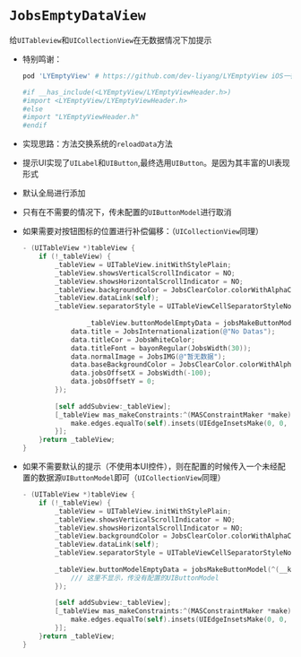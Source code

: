 # `JobsEmptyDataView`
给`UITableview`和`UICollectionView`在无数据情况下加提示

* 特别鸣谢：

  ```ruby
  pod 'LYEmptyView' # https://github.com/dev-liyang/LYEmptyView iOS一行代码集成空白页面占位图(无数据、无网络占位图)
  
  #if __has_include(<LYEmptyView/LYEmptyViewHeader.h>)
  #import <LYEmptyView/LYEmptyViewHeader.h>
  #else
  #import "LYEmptyViewHeader.h"
  #endif
  ```

* 实现思路：方法交换系统的`reloadData`方法

* 提示UI实现了`UILabel`和`UIButton`,最终选用`UIButton`。是因为其丰富的UI表现形式

* 默认全局进行添加

* 只有在不需要的情况下，传未配置的`UIButtonModel`进行取消

* 如果需要对按钮图标的位置进行补偿偏移：（`UICollectionView`同理）

  ```objective-c
  - (UITableView *)tableView {
      if (!_tableView) {
          _tableView = UITableView.initWithStylePlain;
          _tableView.showsVerticalScrollIndicator = NO;
          _tableView.showsHorizontalScrollIndicator = NO;
          _tableView.backgroundColor = JobsClearColor.colorWithAlphaComponentBy(0);
          _tableView.dataLink(self);
          _tableView.separatorStyle = UITableViewCellSeparatorStyleNone;
          
                  _tableView.buttonModelEmptyData = jobsMakeButtonModel(^(__kindof UIButtonModel * _Nullable data) {
              data.title = JobsInternationalization(@"No Datas");
              data.titleCor = JobsWhiteColor;
              data.titleFont = bayonRegular(JobsWidth(30));
              data.normalImage = JobsIMG(@"暂无数据");
              data.baseBackgroundColor = JobsClearColor.colorWithAlphaComponentBy(0);
              data.jobsOffsetX = JobsWidth(-100);
              data.jobsOffsetY = 0;
          });
        
          [self addSubview:_tableView];
          [_tableView mas_makeConstraints:^(MASConstraintMaker *make) {
              make.edges.equalTo(self).insets(UIEdgeInsetsMake(0, 0, 0, 0));
          }];
      }return _tableView;
  }
  ```
  
* 如果不需要默认的提示（不使用本UI控件），则在配置的时候传入一个未经配置的数据源`UIButtonModel`即可（`UICollectionView`同理）
  
  
  ```objective-c
  - (UITableView *)tableView {
      if (!_tableView) {
          _tableView = UITableView.initWithStylePlain;
          _tableView.showsVerticalScrollIndicator = NO;
          _tableView.showsHorizontalScrollIndicator = NO;
          _tableView.backgroundColor = JobsClearColor.colorWithAlphaComponentBy(0);
          _tableView.dataLink(self);
          _tableView.separatorStyle = UITableViewCellSeparatorStyleNone;
        
          _tableView.buttonModelEmptyData = jobsMakeButtonModel(^(__kindof UIButtonModel * _Nullable data) {
              /// 这里不显示，传没有配置的UIButtonModel
          });
        
          [self addSubview:_tableView];
          [_tableView mas_makeConstraints:^(MASConstraintMaker *make) {
              make.edges.equalTo(self).insets(UIEdgeInsetsMake(0, 0, 0, 0));
          }];
      }return _tableView;
  }
  ```
  
  
  
  



